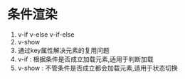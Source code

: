 # 条件渲染
1. v-if  v-else v-if-else
2. v-show
3. 通过key属性解决元素的复用问题
4. v-if : 根据条件是否成立加载元素,适用于判断加载
5. v-show : 不管条件是否成立都会加载元素,适用于状态切换